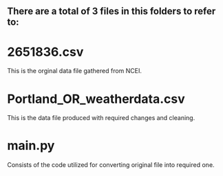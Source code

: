 ## There are a total of 3 files in this folders to refer to: 

# 2651836.csv  

This is the orginal data file gathered from NCEI. 

# Portland_OR_weatherdata.csv  

This is the data file produced with required changes and cleaning.

# main.py  

Consists of the code utilized for converting original file into required one. 



